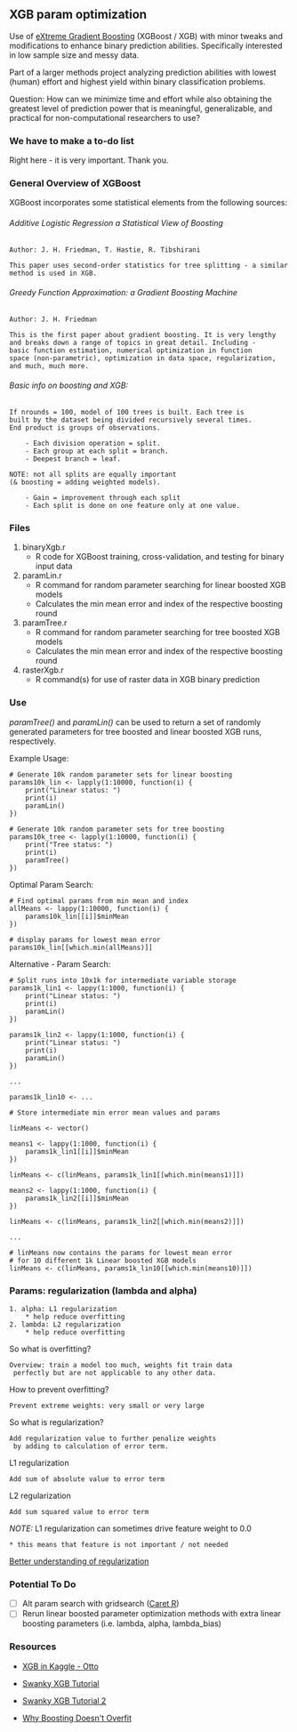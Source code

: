 ## XGB param optimization

Use of [eXtreme Gradient Boosting](https://github.com/dmlc/xgboost) (XGBoost / XGB) with minor
tweaks and modifications to enhance binary prediction abilities.
Specifically interested in low sample size and messy data.

Part of a larger methods project analyzing prediction abilities
with lowest (human) effort and highest yield within binary
classification problems.

Question:
How can we minimize time and effort while also obtaining the
greatest level of prediction power that is meaningful,
generalizable, and practical for non-computational researchers
to use?    

### We have to make a to-do list

Right here - it is very important. Thank you.   

### General Overview of XGBoost

XGBoost incorporates some statistical elements from the following sources:

###### Additive Logistic Regression a Statistical View of Boosting
    Author: J. H. Friedman, T. Hastie, R. Tibshirani

    This paper uses second-order statistics for tree splitting - a similar
    method is used in XGB.

###### Greedy Function Approximation: a Gradient Boosting Machine
    Author: J. H. Friedman

    This is the first paper about gradient boosting. It is very lengthy
    and breaks down a range of topics in great detail. Including -
    basic function estimation, numerical optimization in function
    space (non-parametric), optimization in data space, regularization,
    and much, much more.


###### Basic info on boosting and XGB:

    If nrounds = 100, model of 100 trees is built. Each tree is
    built by the dataset being divided recursively several times.
    End product is groups of observations.

        - Each division operation = split.
        - Each group at each split = branch.
        - Deepest branch = leaf.

    NOTE: not all splits are equally important
    (& boosting = adding weighted models).

        - Gain = improvement through each split
        - Each split is done on one feature only at one value.

### Files

1. binaryXgb.r
    * R code for XGBoost training, cross-validation, and testing for binary input data
2. paramLin.r
    * R command for random parameter searching for linear boosted XGB models
    * Calculates the min mean error and index of the respective boosting round  
3. paramTree.r
    * R command for random parameter searching for tree boosted XGB models
    * Calculates the min mean error and index of the respective boosting round
4. rasterXgb.r
    * R command(s) for use of raster data in XGB binary prediction

### Use

*paramTree()* and *paramLin()* can be used to return a set of randomly generated parameters for tree boosted and linear boosted XGB runs, respectively.

Example Usage:

    # Generate 10k random parameter sets for linear boosting
    params10k_lin <- lapply(1:10000, function(i) {
        print("Linear status: ")
        print(i)
        paramLin()
    })

    # Generate 10k random parameter sets for tree boosting
    params10k_tree <- lapply(1:10000, function(i) {
        print("Tree status: ")
        print(i)
        paramTree()
    })

Optimal Param Search:

    # Find optimal params from min mean and index
    allMeans <- lappy(1:10000, function(i) {
    	params10k_lin[[i]]$minMean
    })

    # display params for lowest mean error
    params10k_lin[[which.min(allMeans)]]

Alternative - Param Search:

    # Split runs into 10x1k for intermediate variable storage
    params1k_lin1 <- lappy(1:1000, function(i) {
        print("Linear status: ")
        print(i)
        paramLin()
    })

    params1k_lin2 <- lappy(1:1000, function(i) {
        print("Linear status: ")
        print(i)
        paramLin()
    })

    ...

    params1k_lin10 <- ...

    # Store intermediate min error mean values and params

    linMeans <- vector()

    means1 <- lappy(1:1000, function(i) {
        params1k_lin1[[i]]$minMean              
    })

    linMeans <- c(linMeans, params1k_lin1[[which.min(means1)]])

    means2 <- lappy(1:1000, function(i) {
        params1k_lin2[[i]]$minMean              
    })

    linMeans <- c(linMeans, params1k_lin2[[which.min(means2)]])

    ...

    # linMeans now contains the params for lowest mean error
    # for 10 different 1k Linear boosted XGB models
    linMeans <- c(linMeans, params1k_lin10[[which.min(means10)]])


### Params: regularization (lambda and alpha)

```
1. alpha: L1 regularization
    * help reduce overfitting
2. lambda: L2 regularization
    * help reduce overfitting
```  

So what is overfitting?

```
Overview: train a model too much, weights fit train data
 perfectly but are not applicable to any other data.
```

How to prevent overfitting?

```
Prevent extreme weights: very small or very large
```

So what is regularization?

```
Add regularization value to further penalize weights
 by adding to calculation of error term.   
```

L1 regularization
```
Add sum of absolute value to error term
```

L2 regularization
```
Add sum squared value to error term
```

*NOTE:*  L1 regularization can sometimes drive feature weight
to 0.0

    * this means that feature is not important / not needed

[Better understanding of regularization](https://msdn.microsoft.com/en-us/magazine/dn904675.aspx)


### Potential To Do
- [ ] Alt param search with gridsearch ([Caret R](http://machinelearningmastery.com/tuning-machine-learning-models-using-the-caret-r-package/))
- [ ] Rerun linear boosted parameter optimization methods with extra linear boosting parameters (i.e. lambda, alpha, lambda_bias)

### Resources

* [XGB in Kaggle - Otto](https://www.kaggle.com/tqchen/otto-group-product-classification-challenge/understanding-xgboost-model-on-otto-data/notebook)

* [Swanky XGB Tutorial](https://github.com/dmlc/xgboost/blob/master/R-package/vignettes/xgboostPresentation.Rmd)

* [Swanky XGB Tutorial 2](https://github.com/dmlc/xgboost/blob/master/R-package/vignettes/discoverYourData.Rmd)

* [Why Boosting Doesn't Overfit](http://jeremykun.com/2015/09/21/the-boosting-margin-or-why-boosting-doesnt-overfit/)
